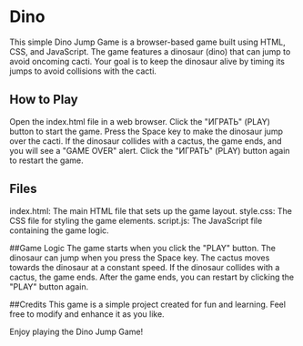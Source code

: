 # Dino
This simple Dino Jump Game is a browser-based game built using HTML, CSS, and JavaScript. 
The game features a dinosaur (dino) that can jump to avoid oncoming cacti. Your goal is to keep the dinosaur alive by timing its jumps to avoid collisions with the cacti.

## How to Play
Open the index.html file in a web browser.
Click the "ИГРАТЬ" (PLAY) button to start the game.
Press the Space key to make the dinosaur jump over the cacti.
If the dinosaur collides with a cactus, the game ends, and you will see a "GAME OVER" alert.
Click the "ИГРАТЬ" (PLAY) button again to restart the game.

## Files
index.html: The main HTML file that sets up the game layout.
style.css: The CSS file for styling the game elements.
script.js: The JavaScript file containing the game logic.

##Game Logic
The game starts when you click the "PLAY" button.
The dinosaur can jump when you press the Space key.
The cactus moves towards the dinosaur at a constant speed.
If the dinosaur collides with a cactus, the game ends.
After the game ends, you can restart by clicking the "PLAY" button again.

##Credits
This game is a simple project created for fun and learning. Feel free to modify and enhance it as you like.

Enjoy playing the Dino Jump Game!
